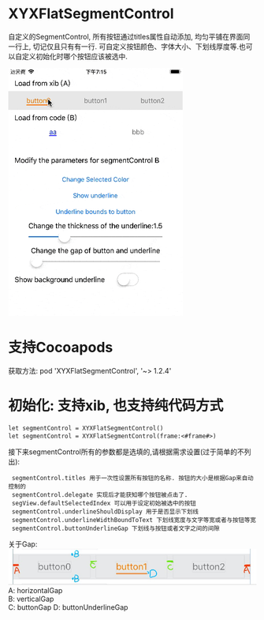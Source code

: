 # XYXFlatSegmentControl

自定义的SegmentControl, 所有按钮通过titles属性自动添加, 均匀平铺在界面同一行上, 切记仅且只有有一行.
可自定义按钮颜色、字体大小、下划线厚度等.也可以自定义初始化时哪个按钮应该被选中.

![bbb](/bbb.gif)

# 支持Cocoapods
获取方法:
pod 'XYXFlatSegmentControl', '~> 1.2.4'
 

# 初始化: 支持xib, 也支持纯代码方式
```
let segmentControl = XYXFlatSegmentControl()
let segmentControl = XYXFlatSegmentControl(frame:<#frame#>)
```

接下来segmentControl所有的参数都是选填的,请根据需求设置(过于简单的不列出):
```
 segmentControl.titles 用于一次性设置所有按钮的名称. 按钮的大小是根据Gap来自动控制的
 segmentControl.delegate 实现后才能获知哪个按钮被点击了.
 segView.defaultSelectedIndex 可以用于设定初始被选中的按钮
 segmentControl.underlineShouldDisplay 用于是否显示下划线
 segmentControl.underlineWidthBoundToText 下划线宽度与文字等宽或者与按钮等宽
 segmentControl.buttonUnderlineGap 下划线与按钮或者文字之间的间隙
```

关于Gap:
![aa](/gap.png)
A: horizontalGap  
B: verticalGap  
C: buttonGap 
D: buttonUnderlineGap
